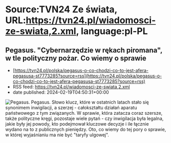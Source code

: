 # Source:TVN24 Ze świata, URL:https://tvn24.pl/wiadomosci-ze-swiata,2.xml, language:pl-PL

## Pegasus. "Cybernarzędzie w rękach piromana", w tle polityczny pożar. Co wiemy o sprawie
 - [https://tvn24.pl/polska/pegasus-o-co-chodzi-co-to-jest-afera-pegasusa-st7773285?source=rss](https://tvn24.pl/polska/pegasus-o-co-chodzi-co-to-jest-afera-pegasusa-st7773285?source=rss)
 - RSS feed: https://tvn24.pl/wiadomosci-ze-swiata,2.xml
 - date published: 2024-02-19T04:50:31+00:00

<img alt="Pegasus. " src="https://fakty.tvn24.pl/najnowsze/cdn-zdjecie-uzuhre-inwigilowani-pegasusem-mieli-byc-takze-ludzie-zwiazani-z-pis-gw-ujawnia-liste-6368722/alternates/LANDSCAPE_1280" />
    Pegasus. Słowo klucz, które w ostatnich latach stało się synonimem inwigilacji, a szerzej - całokształtu działań aparatu państwowego z tym związanych. W sprawie, która zatacza coraz szersze, także polityczne kręgi, pozostaje wiele pytań - czy inwigilacja była legalna, jakie były jej powody, kto podejmował kluczowe decyzje i ile łącznie wydano na to z publicznych pieniędzy. Oto, co wiemy do tej pory o sprawie, w której wyjaśnianiu ma nie być "taryfy ulgowej".

